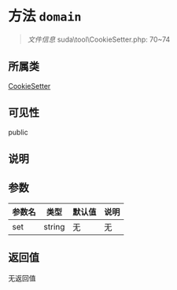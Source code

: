 # 方法 `domain`

> *文件信息* suda\tool\CookieSetter.php: 70~74

## 所属类 

[CookieSetter](../CookieSetter.md)

## 可见性

public

## 说明



## 参数


| 参数名 | 类型 | 默认值 | 说明 |
|--------|-----|-------|-------|
| set |  string | 无 | 无 |



## 返回值

无返回值
